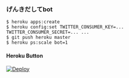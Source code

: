 ### げんきだしてbot ###

    $ heroku apps:create
    $ heroku config:set TWITTER_CONSUMER_KEY=... TWITTER_CONSUMER_SECRET=... ...
    $ git push heroku master
    $ heroku ps:scale bot=1

#### Heroku Button ####

[![Deploy](https://www.herokucdn.com/deploy/button.png)](https://heroku.com/deploy)
